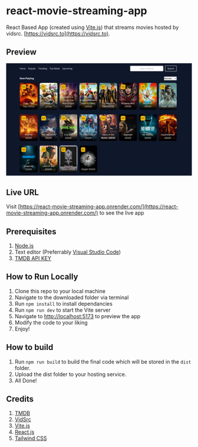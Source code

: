 # react-movie-streaming-app
React Based App (created using [Vite.js](https://vitejs.dev/)) that streams movies hosted by vidsrc. [https://vidsrc.to](https://vidsrc.to).

## Preview
![Preview](./preview.png)

## Live URL
Visit [https://react-movie-streaming-app.onrender.com/](https://react-movie-streaming-app.onrender.com/) to see the live app

## Prerequisites
1. [Node.js](https://nodejs.org/)
2. Text editor (Preferrably [Visual Studio Code](https://code.visualstudio.com/))
3. [TMDB API KEY](https://www.themoviedb.org/)

## How to Run Locally
1. Clone this repo to your local machine
2. Navigate to the downloaded folder via terminal
3. Run `npm install` to install dependancies
4. Run `npm run dev` to start the Vite server
5. Navigate to [http://localhost:5173](http://localhost:5173) to preview the app
6. Modify the code to your liking
7. Enjoy!

## How to build
1. Run `npm run build` to build the final code which will be stored in the `dist` folder.
2. Upload the dist folder to your hosting service.
3. All Done!

## Credits
1. [TMDB](https://www.themoviedb.org/)
2. [VidSrc](https://vidsrc.to)
3. [Vite.js](https://vitejs.dev/)
4. [React.js](https://react.dev)
5. [Tailwind CSS](https://tailwindcss.com/)